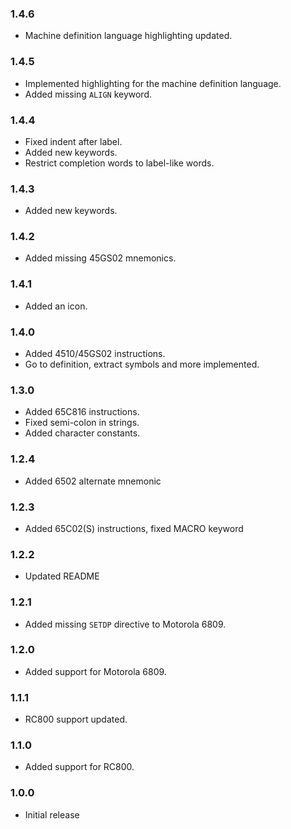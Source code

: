 ### 1.4.6
* Machine definition language highlighting updated.

### 1.4.5
* Implemented highlighting for the machine definition language.
* Added missing `ALIGN` keyword.

### 1.4.4
* Fixed indent after label.
* Added new keywords.
* Restrict completion words to label-like words.

### 1.4.3
* Added new keywords.

### 1.4.2
* Added missing 45GS02 mnemonics.

### 1.4.1
* Added an icon.

### 1.4.0
* Added 4510/45GS02 instructions.
* Go to definition, extract symbols and more implemented.

### 1.3.0
* Added 65C816 instructions.
* Fixed semi-colon in strings.
* Added character constants.

### 1.2.4
* Added 6502 alternate mnemonic

### 1.2.3
* Added 65C02(S) instructions, fixed MACRO keyword

### 1.2.2
* Updated README

### 1.2.1
* Added missing `SETDP` directive to Motorola 6809.

### 1.2.0
* Added support for Motorola 6809.

### 1.1.1
* RC800 support updated.

### 1.1.0
* Added support for RC800.

### 1.0.0
* Initial release
